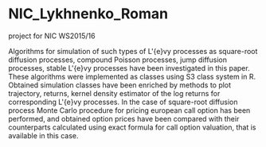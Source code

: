 # NIC_Lykhnenko_Roman
project for NIC WS2015/16

Algorithms for simulation of such types of L\'{e}vy processes as square-root diffusion processes, compound Poisson processes, 
jump diffusion processes, stable L\'{e}vy processes have been investigated in this paper.
These algorithms were implemented as classes using S3 class system in R. 
Obtained simulation classes have been enriched by methods to plot trajectory, returns, 
kernel density estimator of the log returns for corresponding L\'{e}vy processes. 
In the case of square-root diffusion process Monte Carlo procedure for pricing european call option has been performed, 
and obtained option prices have been compared with their counterparts calculated using exact formula for call option valuation,
that is available in this case. 
